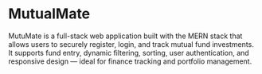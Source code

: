 # MutualMate
MutuMate is a full-stack web application built with the MERN stack that allows users to securely register, login, and track mutual fund investments. It supports fund entry, dynamic filtering, sorting, user authentication, and responsive design — ideal for finance tracking and portfolio management.
